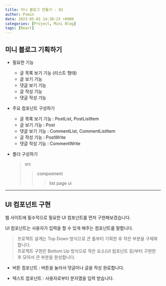 ```yaml
---
title: 미니 블로그 만들기 - 01
author: Psmin
data: 2023-05-01 14:38:23 +0900
categories: [Project, Mini Blog]
tags: [React]
---
```


## 미니 블로그 기획하기

- 필요한 기능

  - 글 목록 보기 기능 (리스트 형태)
  - 글 보기 기능
  - 댓글 보기 기능
  - 글 작성 기능
  - 댓글 작성 기능

- 주요 컴포넌트 구성하기

  - 글 목록 보기 기능 : PostList, PostListItem
  - 글 보기 기능 : Post
  - 댓글 보기 기능 : CommentList, CommentListItem
  - 글 작성 기능 : PostWrite
  - 댓글 작성 기능 : CommentWrite

- 폴더 구성하기

  > src
  >
  > > compoenent
  > >
  > > > list
  > > > page
  > > > ui

---

## UI 컴포넌트 구현

웹 사이트에 필수적으로 필요한 UI 컴포넌트를 먼저 구현해보겠습니다.

UI 컴포넌트는 사용자가 입력을 할 수 있게 해주는 컴포넌트를 말합니다.

> 프로젝트 설계는 Top Down 방식으로 큰 틀부터 기획한 후 작은 부분을 구체화합니다.  
> 프로젝트 구현은 Bottom Up 방식으로 작은 요소(UI 컴포넌트 등)부터 구현한 후 모아서 큰 부분을 완성합니다.

- 버튼 컴포넌트
  : 버튼을 눌러서 댓글이나 글을 작성 완료합니다.

- 텍스트 컴포넌트
  : 사용자로부터 문자열을 입력 받습니다.
